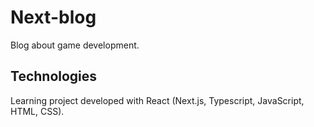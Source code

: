 # Next-blog

Blog about game development.

## Technologies

Learning project developed with React (Next.js, Typescript, JavaScript, HTML, CSS).
